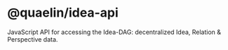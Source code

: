 # @quaelin/idea-api

JavaScript API for accessing the Idea-DAG: decentralized Idea, Relation & Perspective data.
